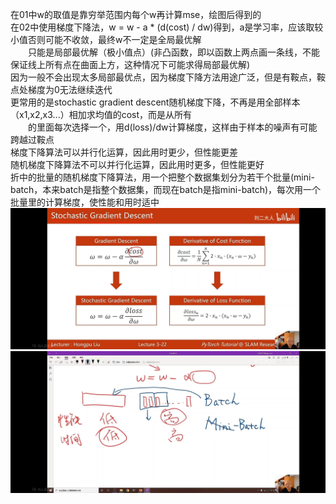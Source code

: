 在01中w的取值是靠穷举范围内每个w再计算mse，绘图后得到的                     
在02中使用梯度下降法，w = w - a * (d(cost) / dw)得到，a是学习率，应该取较小值否则可能不收敛，最终w不一定是全局最优解               
&emsp;&emsp;只能是局部最优解（极小值点）(非凸函数，即以函数上两点画一条线，不能保证线上所有点在曲面上方，这种情况下可能求得局部最优解)               
因为一般不会出现太多局部最优点，因为梯度下降方法用途广泛，但是有鞍点，鞍点处梯度为0无法继续迭代              
更常用的是stochastic gradient descent随机梯度下降，不再是用全部样本（x1,x2,x3...）相加求均值的cost，而是从所有             
&emsp;&emsp;的里面每次选择一个，用d(loss)/dw计算梯度，这样由于样本的噪声有可能跨越过鞍点           
梯度下降算法可以并行化运算，因此用时更少，但性能更差           
随机梯度下降算法不可以并行化运算，因此用时更多，但性能更好          
折中的批量的随机梯度下降算法，用一个把整个数据集划分为若干个批量(mini-batch，本来batch是指整个数据集，而现在batch是指mini-batch)，每次用一个批量里的计算梯度，使性能和用时适中               
![](02.GradientDescent/Graph1.jpg)
![](02.GradientDescent/Graph2.jpg)
